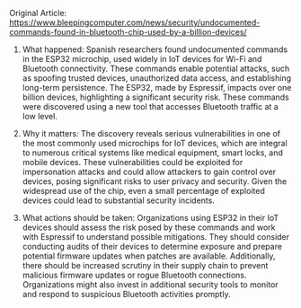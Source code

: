 Original Article: https://www.bleepingcomputer.com/news/security/undocumented-commands-found-in-bluetooth-chip-used-by-a-billion-devices/

1) What happened: Spanish researchers found undocumented commands in the ESP32 microchip, used widely in IoT devices for Wi-Fi and Bluetooth connectivity. These commands enable potential attacks, such as spoofing trusted devices, unauthorized data access, and establishing long-term persistence. The ESP32, made by Espressif, impacts over one billion devices, highlighting a significant security risk. These commands were discovered using a new tool that accesses Bluetooth traffic at a low level.

2) Why it matters: The discovery reveals serious vulnerabilities in one of the most commonly used microchips for IoT devices, which are integral to numerous critical systems like medical equipment, smart locks, and mobile devices. These vulnerabilities could be exploited for impersonation attacks and could allow attackers to gain control over devices, posing significant risks to user privacy and security. Given the widespread use of the chip, even a small percentage of exploited devices could lead to substantial security incidents.

3) What actions should be taken: Organizations using ESP32 in their IoT devices should assess the risk posed by these commands and work with Espressif to understand possible mitigations. They should consider conducting audits of their devices to determine exposure and prepare potential firmware updates when patches are available. Additionally, there should be increased scrutiny in their supply chain to prevent malicious firmware updates or rogue Bluetooth connections. Organizations might also invest in additional security tools to monitor and respond to suspicious Bluetooth activities promptly.
